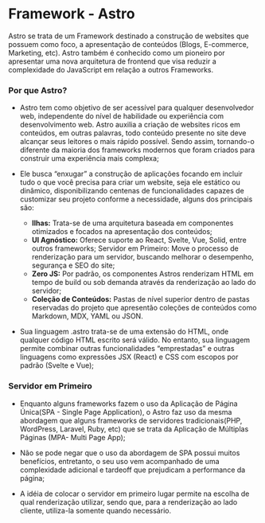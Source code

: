 # Framework - Astro

Astro se trata de um Framework destinado a construção de websites que possuem como foco, a apresentação de
conteúdos (Blogs, E-commerce, Marketing, etc). Astro também é conhecido como um pioneiro por apresentar uma
nova arquitetura de frontend que visa reduzir a complexidade do JavaScript em relação a outros Frameworks.

### Por que Astro?

- Astro tem como objetivo de ser acessível para qualquer desenvolvedor web, independente do nível de
  habilidade ou experiência com desenvolvimento web. Astro auxilia a criação de websites ricos em conteúdos,
  em outras palavras, todo conteúdo presente no site deve alcançar seus leitores o mais rápido possível.
  Sendo assim, tornando-o diferente da maioria dos frameworks modernos que foram criados para construir uma
  experiência mais complexa;

- Ele busca “enxugar” a construção de aplicações focando em incluir tudo o que você precisa para criar um
  website, seja ele estático ou dinâmico, disponibilizando centenas de funcionalidades capazes de customizar
  seu projeto conforme a necessidade, alguns dos principais são:

  - **Ilhas:** Trata-se de uma arquitetura baseada em componentes otimizados e focados na apresentação dos
    conteúdos;
  - **UI Agnóstico:** Oferece suporte ao React, Svelte, Vue, Solid, entre outros frameworks;
    Servidor em Primeiro: Move o processo de renderização para um servidor, buscando melhorar o
    desempenho, segurança e SEO do site;
  - **Zero JS:** Por padrão, os componentes Astros renderizam HTML em tempo de build ou sob demanda através
    da renderização ao lado do servidor;
  - **Coleção de Conteúdos:** Pastas de nível superior dentro de pastas reservadas do projeto que apresentão
    coleções de conteúdos como Markdown, MDX, YAML ou JSON.

- Sua linguagem .astro trata-se de uma extensão do HTML, onde qualquer código HTML escrito será válido. No
  entanto, sua linguagem permite combinar outras funcionalidades “emprestadas” e outras linguagens como
  expressões JSX (React) e CSS com escopos por padrão (Svelte e Vue);

### Servidor em Primeiro

- Enquanto alguns frameworks fazem o uso da Aplicação de Página Única(SPA - Single Page Application), o
  Astro faz uso da mesma abordagem que alguns frameworks de servidores tradicionais(PHP, WordPress, Laravel,
  Ruby, etc) que se trata da Aplicação de Múltiplas Páginas (MPA- Multi Page App);

- Não se pode negar que o uso da abordagem de SPA possui muitos benefícios, entretanto, o seu uso vem
  acompanhado de uma complexidade adicional e tardeoff que prejudicam a performance da página;

- A idéia de colocar o servidor em primeiro lugar permite na escolha de qual renderização utilizar, sendo
  que, para a renderização ao lado cliente, utiliza-la somente quando necessário.
